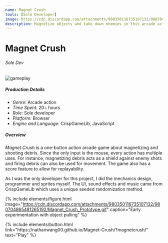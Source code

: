 ```yaml
---
name: Magnet Crush
tools: [Sole Developer]
image: https://cdn.discordapp.com/attachments/980350116735107132/980704976391270400/Magnet_Crush.gif
description: Magnetize objects and take down enemies in this arcade action game.
---
```


# Magnet Crush
###### Sole Dev

![gameplay](https://cdn.discordapp.com/attachments/980350116735107132/980704865271574558/Magnet_Crush_2.gif)

##### Production Details
+ *Genre:* Arcade action
+ *Time Spent:* 20~ hours
+ *Role:* Sole developer
+ *Platform:* Browser
+ *Engine and Language:* CrispGameLib, JavaScript

##### Overview
*Magnet Crush* is a one-button action arcade game about magnetizing and shooting debris. Since the only input is the mouse, every action has multiple uses. For instance, magnetizing debris acts as a shield against enemy shots and firing debris can also be used for movement. The game also has a score feature to allow for replayability.

As I was the only developer for this project, I did the mechanics design, programmer and sprites myself. The UI, sound effects and music came from CrispGameLib which uses a unique seeded randomization method.

{% include elements/figure.html image="https://cdn.discordapp.com/attachments/980350116735107132/980704865481265192/Magnet_Crush_Prototype.gif" caption="Early experimentation with object pulling" %}

<!---
##### My Goals
+ Create an engaging action game using only one button
+ Easy to learn, hard to master


##### Summary
One of my smaller projects, but I liked the simplicity and cohesion within the design. Being forced to use a single input meant that I had to be more creative with the uses of each action. For example, using the knockback from shooting the rocks for movement and holding the rocks to both aim and block enemy shots.
--->

<p class="text-center">
{% include elements/button.html link="https://nathanwang00.github.io/Magnet-Crush/?magnetcrush/" text="Play" %}
</p>